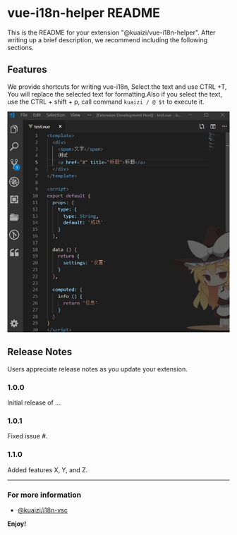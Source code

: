 # vue-i18n-helper README

This is the README for your extension "@kuaizi/vue-i18n-helper". After writing up a brief description, we recommend including the following sections.

## Features

We provide shortcuts for writing vue-i18n, Select the text and use CTRL +T, You will replace the selected text for formatting.Also if you select the text, use the CTRL + shift + p, call command ` kuaizi / @ $t ` to execute it.

![feature X](images/demo.gif)

## Release Notes

Users appreciate release notes as you update your extension.

### 1.0.0

Initial release of ...

### 1.0.1

Fixed issue #.

### 1.1.0

Added features X, Y, and Z.

-----------------------------------------------------------------------------------------------------------

### For more information

* [@kuaizi/i18n-vsc](https://github.com/Kuaizi-co/i18n/tree/dev/packages/%40kuaizi/i18n-vsc)

**Enjoy!**
